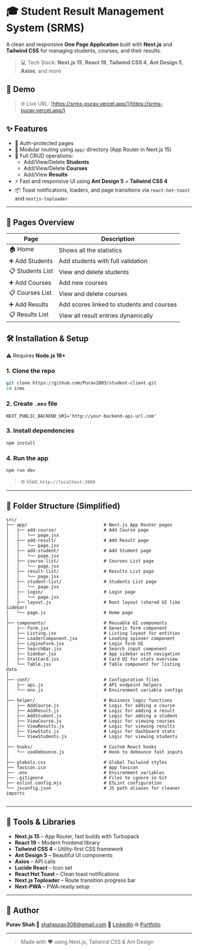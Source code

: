 # 🎓 Student Result Management System (SRMS)

A clean and responsive **One Page Application** built with **Next.js** and **Tailwind CSS** for managing students, courses, and their results.

> 💻 Tech Stack: **Next.js 15**, **React 19**, **Tailwind CSS 4**, **Ant Design 5**, **Axios**, and more

## 📸 Demo

> 🌐 Live URL: [https://srms-purav.vercel.app/](https://srms-purav.vercel.app/)

## ✨ Features

- 🔐 Auth-protected pages
- 📁 Modular routing using `app/` directory (App Router in Next.js 15)
- 🧾 Full CRUD operations:
  - Add/View/Delete **Students**
  - Add/View/Delete **Courses**
  - Add/View **Results**
- ⚡ Fast and responsive UI using **Ant Design 5** + **Tailwind CSS 4**
- 📦 Toast notifications, loaders, and page transitions via `react-hot-toast` and `nextjs-toploader`

---

## 🧱 Pages Overview

| Page             | Description                               |
| ---------------- | ----------------------------------------- |
| 🏠 Home          | Shows all the statistics                  |
| ➕ Add Students  | Add students with full validation         |
| 📋 Students List | View and delete students                  |
| ➕ Add Courses   | Add new courses                           |
| 📋 Courses List  | View and delete courses                   |
| ➕ Add Results   | Add scores linked to students and courses |
| 📋 Results List  | View all result entries dynamically       |

## 🛠️ Installation & Setup

⚠️ Requires **Node.js 18+**

### 1. Clone the repo

```bash
git clone https://github.com/Purav2003/student-client.git
cd srms
```

### 2. Create `.env` file

```env
NEXT_PUBLIC_BACKEND_URI='http://your-backend-api-url.com'
```

### 3. Install dependencies

```bash
npm install
```

### 4. Run the app

```bash
npm run dev
```

> 🌐 Visit: `http://localhost:3000`

---

## 📁 Folder Structure (Simplified)

```
src/
├── app/                             # Next.js App Router pages
│   ├── add-course/                  # Add Course page
│   │   └── page.jsx
│   ├── add-result/                  # Add Result page
│   │   └── page.jsx
│   ├── add-student/                 # Add Student page
│   │   └── page.jsx
│   ├── course-list/                 # Courses List page
│   │   └── page.jsx
│   ├── result-list/                 # Results List page
│   │   └── page.jsx
│   ├── student-list/                # Students List page
│   │   └── page.jsx
│   ├── login/                       # Login page
│   │   └── page.jsx
│   ├── layout.js                    # Root layout (shared UI like Sidebar)
│   └── page.js                      # Home page
│
├── components/                      # Reusable UI components
│   ├── Form.jsx                     # Generic form component
│   ├── Listing.jsx                  # Listing layout for entities
│   ├── LoaderComponent.jsx          # Loading spinner component
│   ├── LoginoForm.jsx               # Login form UI
│   ├── SearchBar.jsx                # Search input component
│   ├── Sidebar.jsx                  # App sidebar with navigation
│   ├── StatCard.jsx                 # Card UI for stats overview
│   └── Table.jsx                    # Table component for listing data
│
├── conf/                            # Configuration files
│   ├── api.js                       # API endpoint helpers
│   └── env.js                       # Environment variable configs
│
├── helper/                          # Business logic functions
│   ├── AddCourse.js                 # Logic for adding a course
│   ├── AddResult.js                 # Logic for adding a result
│   ├── AddStudent.js                # Logic for adding a student
│   ├── ViewCourse.js                # Logic for viewing courses
│   ├── ViewResults.js               # Logic for viewing results
│   ├── ViewStats.js                 # Logic for dashboard stats
│   └── ViewStudents.js              # Logic for viewing students
│
├── hooks/                           # Custom React hooks
│   └── useDebounce.js               # Hook to debounce fast inputs
│
├── globals.css                      # Global Tailwind styles
├── favicon.ico                      # App favicon
├── .env                             # Environment variables
├── .gitignore                       # Files to ignore in Git
├── eslint.config.mjs                # ESLint configuration
└── jsconfig.json                    # JS path aliases for cleaner imports


```

---

## 🧰 Tools & Libraries

- **Next.js 15** – App Router, fast builds with Turbopack
- **React 19** – Modern frontend library
- **Tailwind CSS 4** – Utility-first CSS framework
- **Ant Design 5** – Beautiful UI components
- **Axios** – API calls
- **Lucide React** – Icon set
- **React Hot Toast** – Clean toast notifications
- **Next.js Toploader** – Route transition progress bar
- **Next-PWA** – PWA-ready setup

---

## 👤 Author

**Purav Shah**
📧 shahpurav308@gmail.com
🔗 [LinkedIn](https://linkedin.com/in/purav308)
🌐 [Portfolio](https://purav-portfolio.vercel.app)

---

> Made with ❤️ using Next.js, Tailwind CSS & Ant Design
